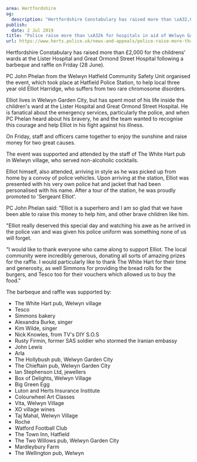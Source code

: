 ```yaml
area: Hertfordshire
og:
  description: "Hertfordshire Constabulary has raised more than \xA32,000 for the childrens\u2019 wards at the Lister Hospital and Great Ormond Street Hospital following a barbeque and raffle on Friday (28 June)."
publish:
  date: 2 Jul 2019
title: "Police raise more than \xA32k for hospitals in aid of Welwyn Garden City boy"
url: https://www.herts.police.uk/news-and-appeals/police-raise-more-than-2k-for-hospitals-in-aid-of-welwyn-garden-city-boy-0443
```

Hertfordshire Constabulary has raised more than £2,000 for the childrens' wards at the Lister Hospital and Great Ormond Street Hospital following a barbeque and raffle on Friday (28 June).

PC John Phelan from the Welwyn Hatfield Community Safety Unit organised the event, which took place at Hatfield Police Station, to help local three year old Elliot Harridge, who suffers from two rare chromosome disorders.

Elliot lives in Welwyn Garden City, but has spent most of his life inside the children's ward at the Lister Hospital and Great Ormond Street Hospital. He is fanatical about the emergency services, particularly the police, and when PC Phelan heard about his bravery, he and the team wanted to recognise this courage and help Elliot in his fight against his illness.

On Friday, staff and officers came together to enjoy the sunshine and raise money for two great causes.

The event was supported and attended by the staff of The White Hart pub in Welwyn village, who served non-alcoholic cocktails.

Elliot himself, also attended, arriving in style as he was picked up from home by a convoy of police vehicles. Upon arriving at the station, Elliot was presented with his very own police hat and jacket that had been personalised with his name. After a tour of the station, he was proudly promoted to 'Sergeant Elliot'.

PC John Phelan said: "Elliot is a superhero and I am so glad that we have been able to raise this money to help him, and other brave children like him.

"Elliot really deserved this special day and watching his awe as he arrived in the police van and was given his police uniform was something none of us will forget.

"I would like to thank everyone who came along to support Elliot. The local community were incredibly generous, donating all sorts of amazing prizes for the raffle. I would particularly like to thank The White Hart for their time and generosity, as well Simmons for providing the bread rolls for the burgers, and Tesco too for their vouchers which allowed us to buy the food."

The barbeque and raffle was supported by:

 * The White Hart pub, Welwyn village
 * Tesco
 * Simmons bakery
 * Alexandra Burke, singer
 * Kim Wilde, singer
 * Nick Knowles, from TV's DIY S.O.S
 * Rusty Firmin, former SAS soldier who stormed the Iranian embassy
 * John Lewis
 * Arla
 * The Hollybush pub, Welwyn Garden City
 * The Chieftain pub, Welwyn Garden City
 * Ian Stephenson Ltd, jewellers
 * Box of Delights, Welwyn Village
 * Big Green Egg
 * Luton and Herts Insurance Institute
 * Colourwheel Art Classes
 * Vita, Welwyn Village
 * XO village wines
 * Taj Mahal, Welwyn Village
 * Roche
 * Watford Football Club
 * The Town Inn, Hatfield
 * The Two Willows pub, Welwyn Garden City
 * Mardleybury Farm
 * The Wellington pub, Welwyn
